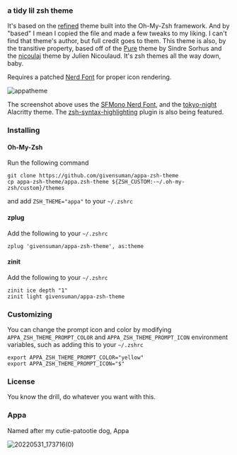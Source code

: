 ### a tidy lil zsh theme

It's based on the [refined](https://github.com/ohmyzsh/ohmyzsh/blob/master/themes/refined.zsh-theme) theme built into the Oh-My-Zsh framework. And by "based" I mean I copied the file and made a few tweaks to my liking. I can't find that theme's author, but full credit goes to them. This theme is also, by the transitive property, based off of the [Pure](https://github.com/sindresorhus/pure) theme by Sindre Sorhus and the [nicoulaj](https://github.com/ohmyzsh/ohmyzsh/blob/master/themes/nicoulaj.zsh-theme) theme by Julien Nicoulaud. It's zsh themes all the way down, baby.

Requires a patched [Nerd Font](https://github.com/ryanoasis/nerd-fonts) for proper icon rendering.

![appatheme](https://github.com/givensuman/appa-zsh-theme/assets/16063606/8564a4ef-0a1b-44c7-bcaa-15d6991ad753)

The screenshot above uses the [SFMono Nerd Font](https://github.com/shaunsingh/SFMono-Nerd-Font-Ligaturized), and the [tokyo-night](https://github.com/zatchheems/tokyo-night-alacritty-theme) Alacritty theme. The [zsh-syntax-highlighting](https://github.com/zsh-users/zsh-syntax-highlighting) plugin is also being featured.

### Installing

#### Oh-My-Zsh
Run the following command
```shell
git clone https://github.com/givensuman/appa-zsh-theme
cp appa-zsh-theme/appa.zsh-theme ${ZSH_CUSTOM:-~/.oh-my-zsh/custom}/themes
```
and add `ZSH_THEME="appa"` to your `~/.zshrc`

#### zplug
Add the following to your `~/.zshrc`
```shell
zplug 'givensuman/appa-zsh-theme', as:theme
```

#### zinit
Add the following to your `~/.zshrc`
```shell
zinit ice depth "1"
zinit light givensuman/appa-zsh-theme
```

### Customizing
You can change the prompt icon and color by modifying `APPA_ZSH_THEME_PROMPT_COLOR` and `APPA_ZSH_THEME_PROMPT_ICON` environment variables, such as adding this to your `~/.zshrc`

```shell
export APPA_ZSH_THEME_PROMPT_COLOR="yellow"
export APPA_ZSH_THEME_PROMPT_ICON="$"
```

### License
You know the drill, do whatever you want with this.

### Appa
Named after my cutie-patootie dog, Appa

![20220531_173716(0)](https://github.com/givensuman/appa-zsh-theme/assets/16063606/8c184107-78dd-4c0c-86eb-4dc270601987)
